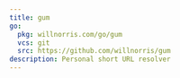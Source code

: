 ```yaml
---
title: gum
go:
  pkg: willnorris.com/go/gum
  vcs: git
  src: https://github.com/willnorris/gum
description: Personal short URL resolver
---
```

